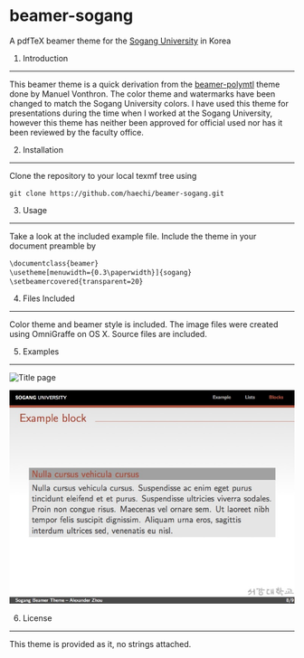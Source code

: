 beamer-sogang
===============

A pdfTeX beamer theme for the [Sogang University](http://sogang.ac.kr) in Korea 

1. Introduction
---------------

This beamer theme is a quick derivation from the [beamer-polymtl](https://github.com/mvonthron/beamer-polymtl) theme done by Manuel Vonthron. The color theme and watermarks have been changed to match the Sogang University colors. I have used this theme for presentations during the time when I worked at the Sogang University, however this theme has neither been approved for official used nor has it been reviewed by the faculty office. 

2. Installation
---------------

Clone the repository to your local texmf tree using

    git clone https://github.com/haechi/beamer-sogang.git
	
3. Usage
--------

Take a look at the included example file. Include the theme in your document preamble by 

    \documentclass{beamer}
    \usetheme[menuwidth={0.3\paperwidth}]{sogang}
    \setbeamercovered{transparent=20}

4. Files Included
-----------------

Color theme and beamer style is included. The image files were created using OmniGraffe on OS X. Source files are included.

5. Examples
----------

![Title page](https://github.com/haechi/beamer-sogang/blob/master/imgages/img-titlepage.jpg)

![Block environment](https://github.com/haechi/beamer-sogang/blob/master/images/img-blocks.jpg)

6. License
----------

This theme is provided as it, no strings attached. 
